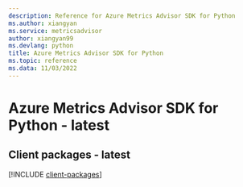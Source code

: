 ```yaml
---
description: Reference for Azure Metrics Advisor SDK for Python
ms.author: xiangyan
ms.service: metricsadvisor
author: xiangyan99
ms.devlang: python
title: Azure Metrics Advisor SDK for Python
ms.topic: reference
ms.data: 11/03/2022
---
```

# Azure Metrics Advisor SDK for Python - latest

## Client packages - latest
[!INCLUDE [client-packages](metrics-advisor-client-index.md)]